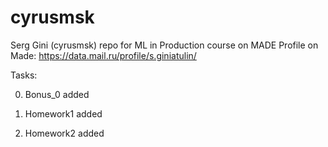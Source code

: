 # cyrusmsk
Serg Gini (cyrusmsk) repo for ML in Production course on MADE
Profile on Made: https://data.mail.ru/profile/s.giniatulin/

Tasks:

0) Bonus_0 added

1) Homework1 added

2) Homework2 added